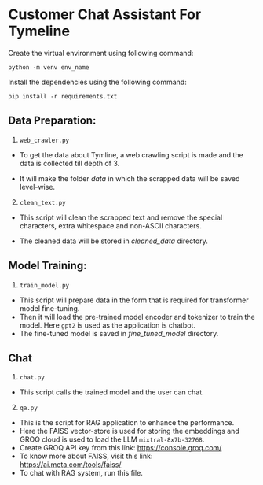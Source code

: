 # Customer Chat Assistant For Tymeline

Create the virtual environment using following command:

`python -m venv env_name`

Install the dependencies using the following command:

`pip install -r requirements.txt`

## Data Preparation:

1. `web_crawler.py`
- To get the data about Tymline, a web crawling script is made and the data is collected till depth of 3.

- It will make the folder _data_ in which the scrapped data will be saved level-wise.

2. `clean_text.py`

- This script will clean the scrapped text and remove the special characters, extra whitespace and non-ASCII characters.

- The cleaned data will be stored in _cleaned_data_ directory.

## Model Training:

1. `train_model.py`
- This script will prepare data in the form that is required for transformer model fine-tuning.
- Then it will load the pre-trained model encoder and tokenizer to train the model. Here `gpt2` is used as the application is chatbot.
-  The fine-tuned model is saved in _fine_tuned_model_ directory.

## Chat

1. `chat.py`
- This script calls the trained model and the user can chat.

2. `qa.py`
- This is the script for RAG application to enhance the performance. 
- Here the FAISS vector-store is used for storing the embeddings and GROQ cloud is used to load the LLM `mixtral-8x7b-32768`. 
- Create GROQ API key from this link: https://console.groq.com/ 
- To know more about FAISS, visit this link: https://ai.meta.com/tools/faiss/ 
- To chat with RAG system, run this file.
